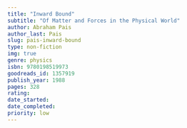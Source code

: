 ```yaml
---
title: "Inward Bound"
subtitle: "Of Matter and Forces in the Physical World"
author: Abraham Pais
author_last: Pais
slug: pais-inward-bound
type: non-fiction
img: true
genre: physics
isbn: 9780198519973
goodreads_id: 1357919
publish_year: 1988
pages: 328
rating: 
date_started:
date_completed:
priority: low
---
```

